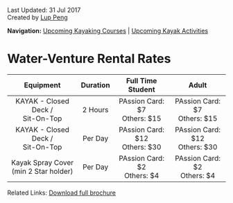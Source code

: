 Last Updated: 31 Jul 2017<br />
Created by [Lup Peng](https://sg.linkedin.com/in/lup-peng-loke)

**Navigation:** [Upcoming Kayaking Courses](index) | [Upcoming Kayak Activities](activity)

# Water-Venture Rental Rates

Equipment|Duration|Full Time Student|Adult
:---:|:---:|:------:|:------:
KAYAK - Closed Deck /<br /> Sit-On-Top|2 Hours|PAssion Card: $7<br />Others: $15|PAssion Card: $7<br />Others: $15
KAYAK - Closed Deck /<br /> Sit-On-Top|Per Day|PAssion Card: $12<br />Others: $30|PAssion Card: $12<br />Others: $30
Kayak Spray Cover <br />(min 2 Star holder) |Per Day|PAssion Card: $2<br />Others: $4|PAssion Card: $2<br />Others: $4

Related Links:
[Download full brochure](https://www.pa.gov.sg/~/media/PA-Corp/Our_Programmes/WV/WaterVenture_Brochure.ashx)